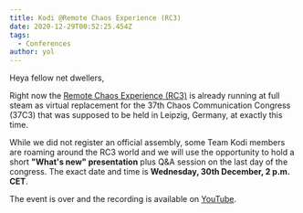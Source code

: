 ```yaml
---
title: Kodi @Remote Chaos Experience (RC3)
date: 2020-12-29T00:52:25.454Z
tags:
  - Conferences
author: yol
---
```

Heya fellow net dwellers,

Right now the [Remote Chaos Experience (RC3)](https://rc3.world/) is already running at full steam as virtual replacement for the 37th Chaos Communication Congress (37C3) that was supposed to be held in Leipzig, Germany, at exactly this time.

While we did not register an official assembly, some Team Kodi members are roaming around the RC3 world and we will use the opportunity to hold a short **"What's new" presentation** plus Q&A session on the last day of the congress. The exact date and time is **Wednesday, 30th December, 2 p.m. CET**.

The event is over and the recording is available on [YouTube](https://youtu.be/5rG_BFA-U6o).